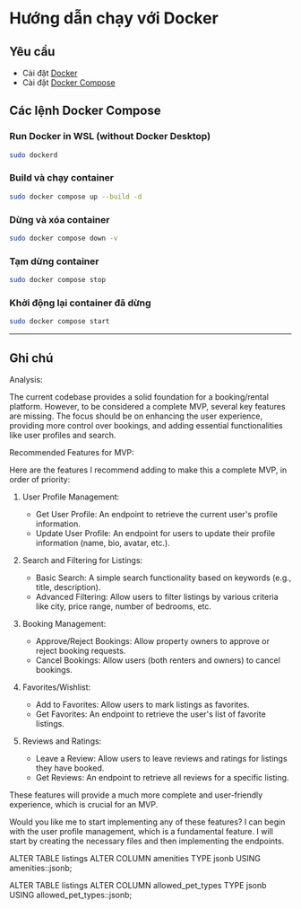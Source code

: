 # Hướng dẫn chạy với Docker

## Yêu cầu
- Cài đặt [Docker](https://docs.docker.com/get-docker/)  
- Cài đặt [Docker Compose](https://docs.docker.com/compose/install/)  

## Các lệnh Docker Compose

### Run Docker in WSL (without Docker Desktop)
```bash
sudo dockerd
```

### Build và chạy container
```bash
sudo docker compose up --build -d
```

### Dừng và xóa container
```bash
sudo docker compose down -v
```

### Tạm dừng container
```bash
sudo docker compose stop
```

### Khởi động lại container đã dừng
```bash
sudo docker compose start
```

---

## Ghi chú
Analysis:

The current codebase provides a solid foundation for a booking/rental platform. However, to be considered a complete MVP, several key features are missing. The focus should be on
enhancing the user experience, providing more control over bookings, and adding essential functionalities like user profiles and search.

Recommended Features for MVP:

Here are the features I recommend adding to make this a complete MVP, in order of priority:

1. User Profile Management:
    * Get User Profile: An endpoint to retrieve the current user's profile information.
    * Update User Profile: An endpoint for users to update their profile information (name, bio, avatar, etc.).

2. Search and Filtering for Listings:
    * Basic Search: A simple search functionality based on keywords (e.g., title, description).
    * Advanced Filtering: Allow users to filter listings by various criteria like city, price range, number of bedrooms, etc.

3. Booking Management:
    * Approve/Reject Bookings: Allow property owners to approve or reject booking requests.
    * Cancel Bookings: Allow users (both renters and owners) to cancel bookings.

4. Favorites/Wishlist:
    * Add to Favorites: Allow users to mark listings as favorites.
    * Get Favorites: An endpoint to retrieve the user's list of favorite listings.

5. Reviews and Ratings:
    * Leave a Review: Allow users to leave reviews and ratings for listings they have booked.
    * Get Reviews: An endpoint to retrieve all reviews for a specific listing.

These features will provide a much more complete and user-friendly experience, which is crucial for an MVP.

Would you like me to start implementing any of these features? I can begin with the user profile management, which is a fundamental feature. I will start by creating the necessary files
and then implementing the endpoints.


ALTER TABLE listings
    ALTER COLUMN amenities TYPE jsonb
    USING amenities::jsonb;

ALTER TABLE listings
    ALTER COLUMN allowed_pet_types TYPE jsonb
    USING allowed_pet_types::jsonb;

